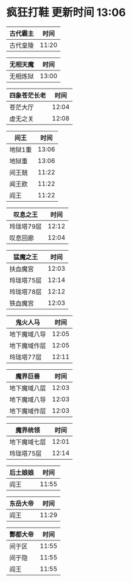 # 疯狂打鞋 更新时间 13:06

| 古代霸主   | 时间    |
|--------|-------|
| 古代皇陵 | 11:20 |

| 无相天魔   | 时间    |
|--------|-------|
| 无相炼狱 | 13:00 |

| 四象苍茫长老   | 时间    |
|--------|-------|
| 苍茫大厅 | 12:04 |
| 虚无之关 | 12:08 |

| 间王   | 时间    |
|--------|-------|
| 地狱1重 | 13:06 |
| 地狱重 | 13:06 |
| 间王兢 | 11:22 |
| 闻王欧 | 11:22 |
| 阎王 | 11:22 |

| 叹息之王   | 时间    |
|--------|-------|
| 玲珑塔79层 | 12:12 |
| 叹息回廊 | 12:04 |

| 猛魔之王   | 时间    |
|--------|-------|
| 扶血魔宫 | 12:03 |
| 玲珑塔75层 | 12:14 |
| 玲珑塔78层 | 12:12 |
| 铁血魔宫 | 12:03 |

| 鬼火人马   | 时间    |
|--------|-------|
| 地下魔域八导 | 12:05 |
| 地下魔域作层 | 12:05 |
| 玲珑塔77层 | 12:11 |

| 魔界巨兽   | 时间    |
|--------|-------|
| 地下魔域八层 | 12:03 |
| 地下魔域八导 | 12:03 |
| 地下魔域作层 | 12:03 |

| 魔界统领   | 时间    |
|--------|-------|
| 地下魔域七层 | 12:01 |
| 玲珑塔75层 | 12:14 |

| 后土娘娘   | 时间    |
|--------|-------|
| 阎王 | 11:55 |

| 东岳大帝   | 时间    |
|--------|-------|
| 阎王 | 11:29 |

| 酆都大帝   | 时间    |
|--------|-------|
| 间于区 | 11:55 |
| 间于隐 | 11:55 |
| 阎王 | 11:55 |